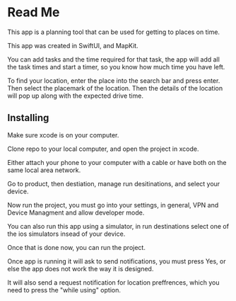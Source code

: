 #  Read Me 
This app is a planning tool that can be used for getting to places on time.

This app was created in SwiftUI, and MapKit. 

You can add tasks and the time required for that task, the app will add all the task times and start a timer, so you know how much time you have left. 

To find your location, enter the place into the search bar and press enter. Then select the placemark of the location. Then the details of the location will pop up along with the expected drive time. 

## Installing

Make sure xcode is on your computer.

Clone repo to your local computer, and open the project in xcode. 

Either attach your phone to your computer with a cable or have both on the same local area network.

Go to product, then destiation, manage run desitinations, and select your device. 

Now run the project, you must go into your settings, in general, VPN and Device Managment and allow developer mode. 

You can also run this app using a simulator, in run destinations select one of the ios simulators insead of your device.  

Once that is done now, you can run the project.

Once app is running it will ask to send notifications, you must press Yes, or else the app does not work the way it is designed. 

It will also send a request notification for location preffrences, which you need to press the  "while using" option.
